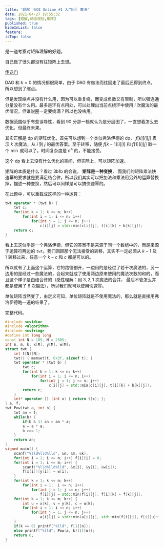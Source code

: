 ```yaml
---
title: '题解 [NOI Online #1 入门组] 魔法'
date: 2021-04-27 19:55:32
tags: [题解,动态规划,矩阵]
published: true
hideInList: false
feature: 
isTop: false
---
```

是一道考察对矩阵理解的好题。

自己做了很久都没有往矩阵上去想。

<!-- more -->

[传送门](https://www.luogu.com.cn/problem/P6190)

DAG 和 $k=0$ 的情况都很简单，由于 DAG 有做法而往回走了最后还得到终点，所以想到了缩点。

但是发现缩点并没有什么用，因为可以重复绕，而变成负数又有限制，所以强连通分量没有什么用。最多是环有点用处，可以处理出当前点绕环中使用 $i$ 次魔法的最优情况，但谁说圈一定要绕满？所以也没啥用。

数据范围似乎有些误导性，看到 $90$ 分那一档就认为是分层图了，一直想着怎么去优化，但最终未果。

其实正解是 dp 的矩阵优化，首先可以想到一个类似弗洛伊德的 dp， $f[k][i][j]$ 表示 $k$ 次魔法，从 $i$ 到 $j$ 的最优答案。至于转移，随便 $f[k-1][i][l]$ 和 $f[1][l][j]$ 取一个 $\min$ 就可以了。时间复杂度是 $n^4$ 的，不能接受。

这个 dp 看上去没有什么优化的空间，但实际上，可以矩阵加速。

矩阵的本质是什么？看过 3b1b 的会说， **矩阵是一种变换**， 而我们的矩阵乘法快速幂的要求就是要满足结合律，所以我们其实可以把加法和乘法用另外的运算替换掉，描述一种变换，然后可以同样是可以搞快速幂的。

在此题中，可以重载成这样的一种运算：

```cpp
twt operator * (twt b) {
	twt c;
	for(int k = 1; k <= n; k++)
		for(int i = 1; i <= n; i++)
			for(int j = 1; j <= n; j++)
				c[i][j] = std::min(c[i][j], t[i][k] + b[k][j]);
	return c;
}
```

看上去这似乎是一个弗洛伊德，但它的答案不是来源于同一个数组中的，而是来源于运算符两边的 `twt`。我们回顾那个无法接受的转移，其实不一定必须从 $k-1$ 及 $1$ 转移过来，任意一个 $k-c$ 和 $c$ 都是可以的。

所以就有了上面这个运算，它的路径剖开，一边用的是经过了若干次魔法的，另一边用的是经过一些魔法的，合起来就成了使用两边原来使用的魔法次数的和的，而且这个样子是由结合律的（感性理解：用 $3,2,1$ 次魔法的合并， 最后不管怎么并都是使用了 $6$ 次魔法），所以我们就可以使用快速幂。

单位矩阵当然变了，由定义可知，单位矩阵就是不使用魔法的，那么就是直接用弗洛伊德跑一遍的结果了。

完整代码。

```cpp
#include <cstdio>
#include <algorithm>
#include <cstring>
#define int long long
const int N = 105, M = 2505;
int n, m, k, x[M], y[M], w[M];
struct twt {
	int t[N][N];
	twt() { memset(t, 0x3f, sizeof t); }
	twt operator * (twt b) {
		twt c;
		for(int k = 1; k <= n; k++)
			for(int i = 1; i <= n; i++)
				for(int j = 1; j <= n; j++)
					c[i][j] = std::min(c[i][j], t[i][k] + b[k][j]);
		return c;
	}
	int* operator [] (int x) { return t[x]; };
} a, f;
twt Pow(twt a, int b) {
	twt an = f;
	while(b) {
		if(b & 1) an = an * a;
		a = a * a;
		b >>= 1;
	}
	return an;
}
signed main() {
	scanf("%lld%lld%lld", &n, &m, &k);
	for(int i = 1; i <= n; i++) f[i][i] = 0;
	for(int i = 1; i <= m; i++) {
		scanf("%lld%lld%lld", &x[i], &y[i], &w[i]);
		f[x[i]][y[i]] = w[i];
	}
	for(int k = 1; k <= n; k++)
		for(int i = 1;  i <= n; i++)
			for(int j = 1; j <= n; j++)
				f[i][j] = std::min(f[i][j], f[i][k] + f[k][j]);
	for(int k = 1; k <= m; k++) {
		int u = x[k], v = y[k], c = w[k];
		for(int i = 1; i <= n; i++)
			for(int j = 1; j <= n; j++)
				a[i][j] = std::min(a[i][j], std::min(f[i][j], f[i][u]+f[v][j]-c));	
	}
	if(k == 0) printf("%lld", f[1][n]);
	else printf("%lld", Pow(a, k)[1][n]);
	return 0;
}
```